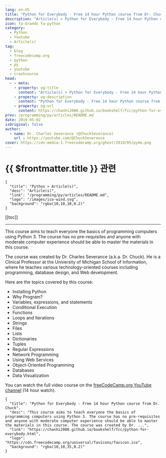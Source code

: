 ```yaml
---
lang: en-US
title: "Python for Everybody - Free 14 hour Python course from Dr. Chuck"
description: "Article(s) > Python for Everybody - Free 14 hour Python course from Dr. Chuck"
icon: fa-brands fa-python
category:
  - Python
  - Youtube
  - Article(s)
tag:
  - blog
  - freecodecamp.org
  - python
  - py
  - youtube
  - crashcourse
head:
  - - meta:
    - property: og:title
      content: "Article(s) > Python for Everybody - Free 14 hour Python course from Dr. Chuck"
    - property: og:description
      content: "Python for Everybody - Free 14 hour Python course from Dr. Chuck"
    - property: og:url
      content: https://chanhi2000.github.io/bookshelf/fcc/python-for-everybody.html
prev: /programming/py/articles/README.md
date: 2019-05-02
isOriginal: false
author:
  - name: Dr. Charles Severance (@ChuckSeverance)
    url : https://youtube.com/@ChuckSeverance
cover: https://cdn-media-1.freecodecamp.org/ghost/2019/05/py4e.png
---
```


# {{ $frontmatter.title }} 관련

```component VPCard
{
  "title": "Python > Article(s)",
  "desc": "Article(s)",
  "link": "/programming/py/articles/README.md",
  "logo": "/images/ico-wind.svg",
  "background": "rgba(10,10,10,0.2)"
}
```

[[toc]]

---

<SiteInfo
  name="Python for Everybody - Free 14 hour Python course from Dr. Chuck"
  desc="This course aims to teach everyone the basics of programming computers using Python 3. The course has no pre-requisites and anyone with moderate computer experience should be able to master the materials in this course. The course was created by Dr. ..."
  url="https://freecodecamp.org/news/python-for-everybody"
  logo="https://cdn.freecodecamp.org/universal/favicons/favicon.ico"
  preview="https://cdn-media-1.freecodecamp.org/ghost/2019/05/py4e.png"/>

This course aims to teach everyone the basics of programming computers using Python 3. The course has no pre-requisites and anyone with moderate computer experience should be able to master the materials in this course.

The course was created by Dr. Charles Severance (a.k.a. Dr. Chuck). He is a Clinical Professor at the University of Michigan School of Information, where he teaches various technology-oriented courses including programming, database design, and Web development.

Here are the topics covered by this course:

- Installing Python
- Why Program?
- Variables, expressions, and statements
- Conditional Execution
- Functions
- Loops and Iterations
- Strings
- Files
- Lists
- Dictionaries
- Tuples
- Regular Expressions
- Network Programming
- Using Web Services
- Object-Oriented Programming
- Databases
- Data Visualization

You can watch the full video course on the [<VPIcon icon="fa-brands fa-youtube"/>freeCodeCamp.org YouTube channel](https://youtu.be/8DvywoWv6fI) (14 hour watch).

<VidStack src="youtube/8DvywoWv6fI" />

<!-- TODO: add ARTICLE CARD -->
```component VPCard
{
  "title": "Python for Everybody - Free 14 hour Python course from Dr. Chuck",
  "desc": "This course aims to teach everyone the basics of programming computers using Python 3. The course has no pre-requisites and anyone with moderate computer experience should be able to master the materials in this course. The course was created by Dr. ...",
  "link": "https://chanhi2000.github.io/bookshelf/fcc/python-for-everybody.html",
  "logo": "https://cdn.freecodecamp.org/universal/favicons/favicon.ico",
  "background": "rgba(10,10,35,0.2)"
}
```
